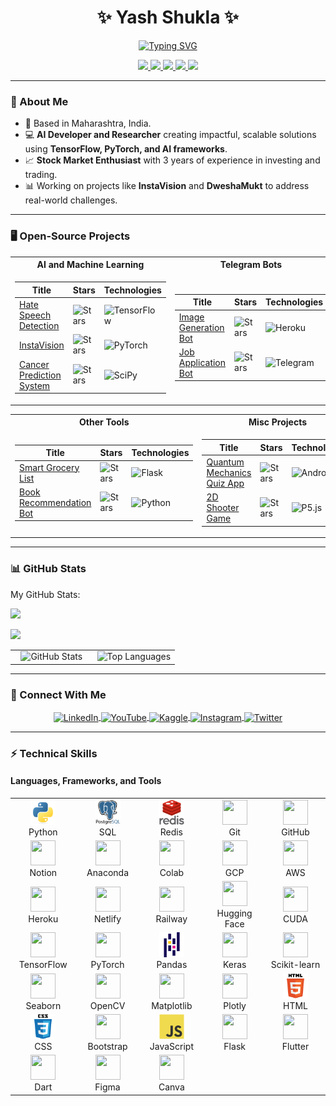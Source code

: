 <h1 align="center">✨ Yash Shukla ✨</h1>

<p align="center">
  <a href="https://github.com/StudiYash">
    <img src="https://readme-typing-svg.demolab.com?font=Georgia&size=20&duration=2000&pause=100&multiline=true&width=500&height=80&lines=Yash+Shukla;AI+Developer+%7C+Researcher+%7C+Engineer;AI+%7C+Machine+Learning+%7C+Bots" alt="Typing SVG">
  </a>
</p>

<p align="center">
  <a href="https://studiyash.dev">
    <img src="https://img.shields.io/badge/Website-studiyash.dev-red?style=flat-square">
  </a>
  <a href="https://drive.google.com/file/d/your_cv_link_here">
    <img src="https://img.shields.io/badge/PDF-CV-red?style=flat-square&logo=adobe">
  </a>
  <a href="https://linkedin.com/in/yash-shukla-2024aiguy">
    <img src="https://img.shields.io/badge/-Linkedin-blue?style=flat-square&logo=linkedin">
  </a>
  <a href="mailto:studiYash@gmail.com">
    <img src="https://img.shields.io/badge/-Email-red?style=flat-square&logo=gmail&logoColor=white">
  </a>
  <a href="https://github.com/StudiYash">
    <img src="https://img.shields.io/github/followers/StudiYash?style=social">
  </a>
</p>

---

### 📖 About Me
- 📍 Based in Maharashtra, India.
- 💻 **AI Developer and Researcher** creating impactful, scalable solutions using **TensorFlow, PyTorch, and AI frameworks**.
- 📈 **Stock Market Enthusiast** with 3 years of experience in investing and trading.
- 📊 Working on projects like **InstaVision** and **DweshaMukt** to address real-world challenges.

---

### 🖥️ Open-Source Projects
<table>
<tr><th>AI and Machine Learning</th><th>Telegram Bots</th></tr>
<tr><td>

| Title                       | Stars                                                                                              | Technologies                                                                                       |
|-----------------------------|----------------------------------------------------------------------------------------------------|----------------------------------------------------------------------------------------------------|
| [Hate Speech Detection](https://github.com/StudiYash/DweshaMukt) | <img alt="Stars" src="https://img.shields.io/github/stars/StudiYash/DweshaMukt?style=flat-square&labelColor=black"/> | ![TensorFlow](https://img.shields.io/badge/TF-black?style=flat-square&logo=tensorflow)             |
| [InstaVision](https://github.com/StudiYash/InstaVision)         | <img alt="Stars" src="https://img.shields.io/github/stars/StudiYash/InstaVision?style=flat-square&labelColor=black"/>         | ![PyTorch](https://img.shields.io/badge/PyTorch-black?style=flat-square&logo=pytorch)             |
| [Cancer Prediction System](https://github.com/StudiYash/CancerPrediction) | <img alt="Stars" src="https://img.shields.io/github/stars/StudiYash/CancerPrediction?style=flat-square&labelColor=black"/> | ![SciPy](https://img.shields.io/badge/SciPy-black?style=flat-square&logo=scipy)                   |

</td><td>

| Title                       | Stars                                                                                              | Technologies                                                                                       |
|-----------------------------|----------------------------------------------------------------------------------------------------|----------------------------------------------------------------------------------------------------|
| [Image Generation Bot](https://github.com/StudiYash/InstaVision) | <img alt="Stars" src="https://img.shields.io/github/stars/StudiYash/InstaVision?style=flat-square&labelColor=black"/> | ![Heroku](https://img.shields.io/badge/Heroku-black?style=flat-square&logo=heroku)                |
| [Job Application Bot](https://github.com/StudiYash/JobBot)       | <img alt="Stars" src="https://img.shields.io/github/stars/StudiYash/JobBot?style=flat-square&labelColor=black"/>       | ![Telegram](https://img.shields.io/badge/API-black?style=flat-square&logo=telegram)               |

</td></tr></table>

<table>
<tr><th>Other Tools</th><th>Misc Projects</th></tr>
<tr><td>

| Title                       | Stars                                                                                              | Technologies                                                                                       |
|-----------------------------|----------------------------------------------------------------------------------------------------|----------------------------------------------------------------------------------------------------|
| [Smart Grocery List](https://github.com/StudiYash/SmartGrocery) | <img alt="Stars" src="https://img.shields.io/github/stars/StudiYash/SmartGrocery?style=flat-square&labelColor=black"/> | ![Flask](https://img.shields.io/badge/Flask-black?style=flat-square&logo=flask)                   |
| [Book Recommendation Bot](https://github.com/StudiYash/BookBot) | <img alt="Stars" src="https://img.shields.io/github/stars/StudiYash/BookBot?style=flat-square&labelColor=black"/> | ![Python](https://img.shields.io/badge/Python-black?style=flat-square&logo=python)                |

</td><td>

| Title                       | Stars                                                                                              | Technologies                                                                                       |
|-----------------------------|----------------------------------------------------------------------------------------------------|----------------------------------------------------------------------------------------------------|
| [Quantum Mechanics Quiz App](https://github.com/StudiYash/QuantumQuizApp) | <img alt="Stars" src="https://img.shields.io/github/stars/StudiYash/QuantumQuizApp?style=flat-square&labelColor=black"/> | ![Android](https://img.shields.io/badge/App-black?style=flat-square&logo=android)                 |
| [2D Shooter Game](https://github.com/StudiYash/ShooterGame) | <img alt="Stars" src="https://img.shields.io/github/stars/StudiYash/ShooterGame?style=flat-square&labelColor=black"/> | ![P5.js](https://img.shields.io/badge/P5.js-black?style=flat-square&logo=p5dotjs)                 |

</td></tr></table>

---

### 📊 GitHub Stats
My GitHub Stats:

![](http://github-profile-summary-cards.vercel.app/api/cards/profile-details?username=StudiYash&theme=dracula)

![](http://github-profile-summary-cards.vercel.app/api/cards/repos-per-language?username=StudiYash&theme=dracula)

<div align="center">
  <table>
    <tr>
      <!-- GitHub Stats -->
      <td align="center" width="50%">
        <img src="https://github-readme-stats.vercel.app/api?username=studiyash&show_icons=true&theme=radical&cache_seconds=86400" alt="GitHub Stats" style="width: 100%;" />
      </td>
      <!-- Top Languages -->
      <td align="center" width="50%">
        <img src="https://github-readme-stats.vercel.app/api/top-langs?username=studiyash&show_icons=true&locale=en&layout=compact&theme=radical&cache_seconds=86400" alt="Top Languages" style="width: 100%;" />
      </td>
    </tr>
  </table>
</div>


</details>

---

### 🤝 Connect With Me
<p align="center">
  <a href="https://linkedin.com/in/yash-shukla-2024aiguy" target="blank">
    <img align="center" src="https://raw.githubusercontent.com/rahuldkjain/github-profile-readme-generator/master/src/images/icons/Social/linked-in-alt.svg" alt="LinkedIn" height="40" width="40" />
  </a>
  <a href="https://www.youtube.com/c/@yashshukla3996" target="blank">
    <img align="center" src="https://raw.githubusercontent.com/rahuldkjain/github-profile-readme-generator/master/src/images/icons/Social/youtube.svg" alt="YouTube" height="40" width="40" />
  </a>
  <a href="https://kaggle.com/studiyash" target="blank">
    <img align="center" src="https://raw.githubusercontent.com/rahuldkjain/github-profile-readme-generator/master/src/images/icons/Social/kaggle.svg" alt="Kaggle" height="40" width="40" />
  </a>
  <a href="https://instagram.com/studiyash" target="blank">
    <img align="center" src="https://raw.githubusercontent.com/rahuldkjain/github-profile-readme-generator/master/src/images/icons/Social/instagram.svg" alt="Instagram" height="40" width="40" />
  </a>
  <a href="https://twitter.com/studi4848" target="blank">
    <img align="center" src="https://raw.githubusercontent.com/rahuldkjain/github-profile-readme-generator/master/src/images/icons/Social/twitter.svg" alt="Twitter" height="40" width="40" />
  </a>
</p>

---

### ⚡ Technical Skills
<h4 align="left">Languages, Frameworks, and Tools</h4>

<div align="center">
  <table>
    <tr>
      <td align="center" width="96"><img src="https://raw.githubusercontent.com/devicons/devicon/master/icons/python/python-original.svg" width="40" height="40" /><br>Python</td>
      <td align="center" width="96"><img src="https://raw.githubusercontent.com/devicons/devicon/master/icons/postgresql/postgresql-original-wordmark.svg" width="40" height="40" /><br>SQL</td>
      <td align="center" width="96"><img src="https://raw.githubusercontent.com/devicons/devicon/master/icons/redis/redis-original-wordmark.svg" width="40" height="40" /><br>Redis</td>
      <td align="center" width="96"><img src="https://www.vectorlogo.zone/logos/git-scm/git-scm-icon.svg" width="40" height="40" /><br>Git</td>
      <td align="center" width="96"><img src="https://img.icons8.com/?size=100&id=iEBcQcM9rnZ9&format=png&color=000000" width="40" height="40" /><br>GitHub</td>
    </tr>
    <tr>
      <td align="center" width="96"><img src="https://upload.wikimedia.org/wikipedia/commons/4/45/Notion_app_logo.png" width="40" height="40" /><br>Notion</td>
      <td align="center" width="96"><img src="https://img.icons8.com/?size=100&id=F4uMFPZgS0gt&format=png&color=000000" width="40" height="40" /><br>Anaconda</td>
      <td align="center" width="96"><img src="https://img.icons8.com/?size=100&id=lOqoeP2Zy02f&format=png&color=000000" width="40" height="40" /><br>Colab</td>
      <td align="center" width="96"><img src="https://www.vectorlogo.zone/logos/google_cloud/google_cloud-icon.svg" width="40" height="40" /><br>GCP</td>
      <td align="center" width="96"><img src="https://www.vectorlogo.zone/logos/amazon_aws/amazon_aws-icon.svg" width="40" height="40" /><br>AWS</td>
    </tr>
    <tr>
      <td align="center" width="96"><img src="https://www.vectorlogo.zone/logos/heroku/heroku-icon.svg" width="40" height="40" /><br>Heroku</td>
      <td align="center" width="96"><img src="https://www.vectorlogo.zone/logos/netlify/netlify-icon.svg" width="40" height="40" /><br>Netlify</td>
      <td align="center" width="96"><img src="https://railway.app/brand/logo-light.png" width="40" height="40" /><br>Railway</td>
      <td align="center" width="96"><img src="https://huggingface.co/front/assets/huggingface_logo.svg" width="40" height="40" /><br>Hugging Face</td>
      <td align="center" width="96"><img src="https://www.vectorlogo.zone/logos/nvidia/nvidia-icon.svg" width="40" height="40" /><br>CUDA</td>
    </tr>
    <tr>
      <td align="center" width="96"><img src="https://www.vectorlogo.zone/logos/tensorflow/tensorflow-icon.svg" width="40" height="40" /><br>TensorFlow</td>
      <td align="center" width="96"><img src="https://www.vectorlogo.zone/logos/pytorch/pytorch-icon.svg" width="40" height="40" /><br>PyTorch</td>
      <td align="center" width="96"><img src="https://raw.githubusercontent.com/devicons/devicon/master/icons/pandas/pandas-original.svg" width="40" height="40" /><br>Pandas</td>
      <td align="center" width="96"><img src="https://icon.icepanel.io/Technology/svg/Keras.svg" width="40" height="40" /><br>Keras</td>
      <td align="center" width="96"><img src="https://upload.wikimedia.org/wikipedia/commons/0/05/Scikit_learn_logo_small.svg" width="40" height="40" /><br>Scikit-learn</td>
    </tr>
    <tr>
      <td align="center" width="96"><img src="https://seaborn.pydata.org/_images/logo-mark-lightbg.svg" width="40" height="40" /><br>Seaborn</td>
      <td align="center" width="96"><img src="https://www.vectorlogo.zone/logos/opencv/opencv-icon.svg" width="40" height="40" /><br>OpenCV</td>
      <td align="center" width="96"><img src="https://upload.wikimedia.org/wikipedia/commons/8/84/Matplotlib_icon.svg" width="40" height="40" /><br>Matplotlib</td>
      <td align="center" width="96"><img src="https://images.plot.ly/logo/new-branding/plotly-logomark.png" width="40" height="40" /><br>Plotly</td>
      <td align="center" width="96"><img src="https://raw.githubusercontent.com/devicons/devicon/master/icons/html5/html5-original-wordmark.svg" width="40" height="40" /><br>HTML</td>
    </tr>
    <tr>
      <td align="center" width="96"><img src="https://raw.githubusercontent.com/devicons/devicon/master/icons/css3/css3-original-wordmark.svg" width="40" height="40" /><br>CSS</td>
      <td align="center" width="96"><img src="https://img.icons8.com/?size=100&id=PndQWK6M1Hjo&format=png&color=000000" width="40" height="40" /><br>Bootstrap</td>
      <td align="center" width="96"><img src="https://raw.githubusercontent.com/devicons/devicon/master/icons/javascript/javascript-original.svg" width="40" height="40" /><br>JavaScript</td>
      <td align="center" width="96"><img src="https://img.icons8.com/?size=100&id=hCWb1IvpcBZ0&format=png&color=000000" width="40" height="40" /><br>Flask</td>
      <td align="center" width="96"><img src="https://www.vectorlogo.zone/logos/flutterio/flutterio-icon.svg" width="40" height="40" /><br>Flutter</td>
    </tr>
    <tr>
      <td align="center" width="96"><img src="https://www.vectorlogo.zone/logos/dartlang/dartlang-icon.svg" width="40" height="40" /><br>Dart</td>
      <td align="center" width="96"><img src="https://www.vectorlogo.zone/logos/figma/figma-icon.svg" width="40" height="40" /><br>Figma</td>
      <td align="center" width="96"><img src="https://www.vectorlogo.zone/logos/canva/canva-icon.svg" width="40" height="40" /><br>Canva</td>
    </tr>
  </table>
</div>
